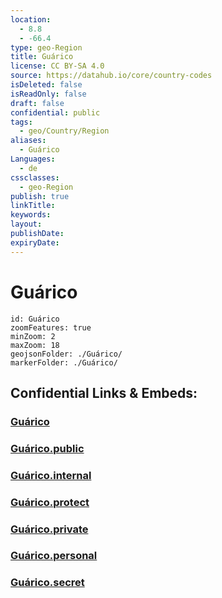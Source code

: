 ```yaml
---
location:
  - 8.8
  - -66.4
type: geo-Region
title: Guárico
license: CC BY-SA 4.0
source: https://datahub.io/core/country-codes
isDeleted: false
isReadOnly: false
draft: false
confidential: public
tags:
  - geo/Country/Region
aliases:
  - Guárico
Languages:
  - de
cssclasses:
  - geo-Region
publish: true
linkTitle:
keywords:
layout:
publishDate:
expiryDate:
---
```


# Guárico

```leaflet
id: Guárico
zoomFeatures: true 
minZoom: 2 
maxZoom: 18
geojsonFolder: ./Guárico/
markerFolder: ./Guárico/
```


## Confidential Links & Embeds: 

### [Guárico](/_Standards/Earth/Continent/America~South/Venezuela/States~Venezuela/Guárico.md) 

### [Guárico.public](/_public/Earth/Continent/America~South/Venezuela/States~Venezuela/Guárico.public.md) 

### [Guárico.internal](/_internal/Earth/Continent/America~South/Venezuela/States~Venezuela/Guárico.internal.md) 

### [Guárico.protect](/_protect/Earth/Continent/America~South/Venezuela/States~Venezuela/Guárico.protect.md) 

### [Guárico.private](/_private/Earth/Continent/America~South/Venezuela/States~Venezuela/Guárico.private.md) 

### [Guárico.personal](/_personal/Earth/Continent/America~South/Venezuela/States~Venezuela/Guárico.personal.md) 

### [Guárico.secret](/_secret/Earth/Continent/America~South/Venezuela/States~Venezuela/Guárico.secret.md)

